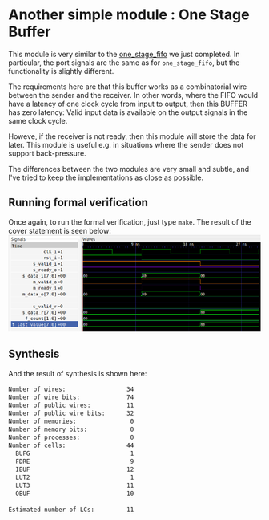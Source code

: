 # Another simple module : One Stage Buffer
This module is very similar to the [one_stage_fifo](../one_stage_fifo) we just
completed.  In particular, the port signals are the same as for
`one_stage_fifo`, but the functionality is slightly different.

The requirements here are that this buffer works as a combinatorial wire
between the sender and the receiver.
In other words, where the FIFO would have
a latency of one clock cycle from input to output, then this BUFFER has zero
latency: Valid input data is available on the output signals in the same clock
cycle.

Howeve, if the receiver is not ready, then this module will store the data for
later.  This module is useful e.g. in situations where the sender does not
support back-pressure.

The differences between the two modules are very small and subtle, and I've
tried to keep the implementations as close as possible.

## Running formal verification

Once again, to run the formal verification, just type `make`.  The result of
the cover statement is seen below:
![Waveform](cover_statement.png)

## Synthesis

And the result of synthesis is shown here:
```
Number of wires:                 34
Number of wire bits:             74
Number of public wires:          11
Number of public wire bits:      32
Number of memories:               0
Number of memory bits:            0
Number of processes:              0
Number of cells:                 44
  BUFG                            1
  FDRE                            9
  IBUF                           12
  LUT2                            1
  LUT3                           11
  OBUF                           10

Estimated number of LCs:         11
```

